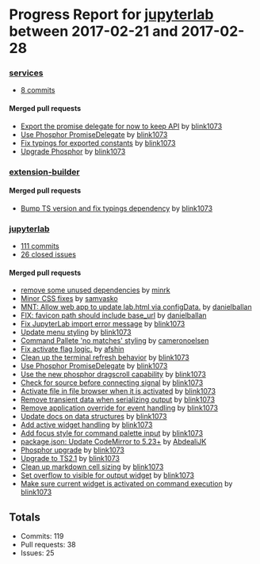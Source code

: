 # Progress Report for [jupyterlab](https://github.com/jupyterlab) between 2017-02-21 and 2017-02-28

### [services](https://github.com/jupyterlab/services)
-  [8 commits](https://github.com/jupyterlab/services/compare/master@%7B1487656800%7D...master@%7B1488261600%7D)

#### Merged pull requests
- [Export the promise delegate for now to keep API](https://github.com/jupyterlab/services/pull/309) by [blink1073](https://github.com/blink1073)
- [Use Phosphor PromiseDelegate](https://github.com/jupyterlab/services/pull/308) by [blink1073](https://github.com/blink1073)
- [Fix typings for exported constants](https://github.com/jupyterlab/services/pull/307) by [blink1073](https://github.com/blink1073)
- [Upgrade Phosphor](https://github.com/jupyterlab/services/pull/306) by [blink1073](https://github.com/blink1073)

### [extension-builder](https://github.com/jupyterlab/extension-builder)

#### Merged pull requests
- [Bump TS version and fix typings dependency](https://github.com/jupyterlab/extension-builder/pull/50) by [blink1073](https://github.com/blink1073)

### [jupyterlab](https://github.com/jupyterlab/jupyterlab)
-  [111 commits](https://github.com/jupyterlab/jupyterlab/compare/master@%7B1487656800%7D...master@%7B1488261600%7D)
-  [26 closed issues](https://github.com/jupyterlab/jupyterlab/issues?utf8=%E2%9C%93&q=is%3Aissue%20closed%3A2017-02-21..2017-02-28)

#### Merged pull requests
- [remove some unused dependencies](https://github.com/jupyterlab/jupyterlab/pull/1811) by [minrk](https://github.com/minrk)
- [Minor CSS fixes](https://github.com/jupyterlab/jupyterlab/pull/1808) by [samvasko](https://github.com/samvasko)
- [MNT: Allow web app to update lab.html via configData.](https://github.com/jupyterlab/jupyterlab/pull/1804) by [danielballan](https://github.com/danielballan)
- [FIX: favicon path should include base_url](https://github.com/jupyterlab/jupyterlab/pull/1803) by [danielballan](https://github.com/danielballan)
- [Fix JupyterLab import error message](https://github.com/jupyterlab/jupyterlab/pull/1802) by [blink1073](https://github.com/blink1073)
- [Update menu styling](https://github.com/jupyterlab/jupyterlab/pull/1801) by [blink1073](https://github.com/blink1073)
- [Command Pallete 'no matches' styling](https://github.com/jupyterlab/jupyterlab/pull/1800) by [cameronoelsen](https://github.com/cameronoelsen)
- [Fix activate flag logic.](https://github.com/jupyterlab/jupyterlab/pull/1797) by [afshin](https://github.com/afshin)
- [Clean up the terminal refresh behavior](https://github.com/jupyterlab/jupyterlab/pull/1790) by [blink1073](https://github.com/blink1073)
- [Use Phosphor PromiseDelegate](https://github.com/jupyterlab/jupyterlab/pull/1788) by [blink1073](https://github.com/blink1073)
- [Use the new phosphor dragscroll capability](https://github.com/jupyterlab/jupyterlab/pull/1787) by [blink1073](https://github.com/blink1073)
- [Check for source before connecting signal](https://github.com/jupyterlab/jupyterlab/pull/1785) by [blink1073](https://github.com/blink1073)
- [Activate file in file browser when it is activated](https://github.com/jupyterlab/jupyterlab/pull/1784) by [blink1073](https://github.com/blink1073)
- [Remove transient data when serializing output](https://github.com/jupyterlab/jupyterlab/pull/1776) by [blink1073](https://github.com/blink1073)
- [Remove application override for event handling](https://github.com/jupyterlab/jupyterlab/pull/1775) by [blink1073](https://github.com/blink1073)
- [Update docs on data structures](https://github.com/jupyterlab/jupyterlab/pull/1772) by [blink1073](https://github.com/blink1073)
- [Add active widget handling](https://github.com/jupyterlab/jupyterlab/pull/1770) by [blink1073](https://github.com/blink1073)
- [Add focus style for command palette input](https://github.com/jupyterlab/jupyterlab/pull/1769) by [blink1073](https://github.com/blink1073)
- [package.json: Update CodeMirror to 5.23+](https://github.com/jupyterlab/jupyterlab/pull/1764) by [AbdealiJK](https://github.com/AbdealiJK)
- [Phosphor upgrade](https://github.com/jupyterlab/jupyterlab/pull/1762) by [blink1073](https://github.com/blink1073)
- [Upgrade to TS2.1](https://github.com/jupyterlab/jupyterlab/pull/1761) by [blink1073](https://github.com/blink1073)
- [Clean up markdown cell sizing](https://github.com/jupyterlab/jupyterlab/pull/1758) by [blink1073](https://github.com/blink1073)
- [Set overflow to visible for output widget](https://github.com/jupyterlab/jupyterlab/pull/1755) by [blink1073](https://github.com/blink1073)
- [Make sure current widget is activated on command execution](https://github.com/jupyterlab/jupyterlab/pull/1687) by [blink1073](https://github.com/blink1073)

## Totals
- Commits: 119
- Pull requests: 38
- Issues: 25
